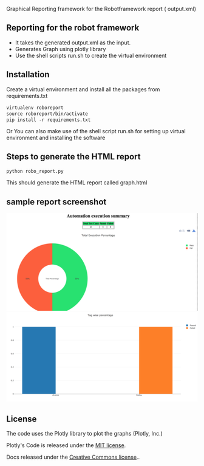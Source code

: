 

Graphical Reporting framework for the Robotframework report ( output.xml)

## Reporting for the robot framework

- It takes the generated output.xml as the input. 
- Generates Graph using plotly library
- Use the shell scripts run.sh to create the virtual environment

## Installation

Create a virtual environment and install all the packages from requirements.txt
    
    virtualenv roboreport
    source roboreport/bin/activate
    pip install -r requirements.txt

Or You can also make use of the shell script run.sh for setting up virtual environment and installing the software

## Steps to generate the HTML report
    python robo_report.py

This should generate the HTML report called graph.html

## sample report screenshot 
![report](summary_1.png?raw=true "summary report")
![report](tag_wise_report.png?raw=true "summary report")



License
-------
The code uses the Plotly library to plot the graphs (Plotly, Inc.)

Plotly's Code is released under the [MIT license](LICENSE.txt).

Docs released under the [Creative Commons license](https://github.com/plotly/documentation/blob/source/LICENSE).. 